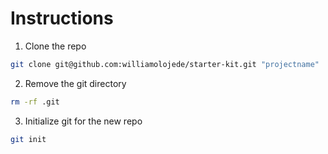 # Instructions
1. Clone the repo
``` bash
git clone git@github.com:williamolojede/starter-kit.git "projectname"
```
2. Remove the git directory
``` bash
rm -rf .git
```
3. Initialize git for the new repo

```bash
git init
```
